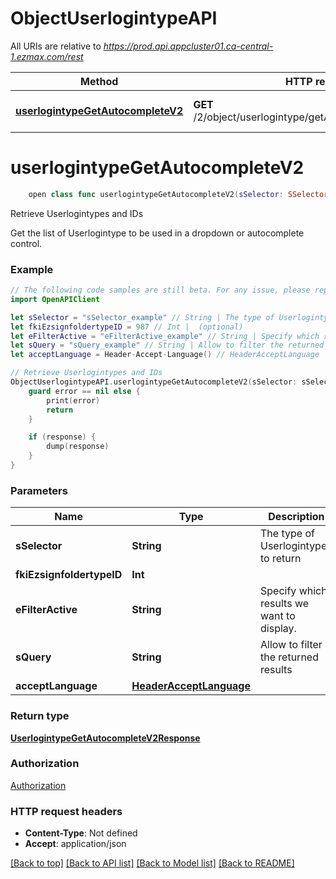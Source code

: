 # ObjectUserlogintypeAPI

All URIs are relative to *https://prod.api.appcluster01.ca-central-1.ezmax.com/rest*

Method | HTTP request | Description
------------- | ------------- | -------------
[**userlogintypeGetAutocompleteV2**](ObjectUserlogintypeAPI.md#userlogintypegetautocompletev2) | **GET** /2/object/userlogintype/getAutocomplete/{sSelector} | Retrieve Userlogintypes and IDs


# **userlogintypeGetAutocompleteV2**
```swift
    open class func userlogintypeGetAutocompleteV2(sSelector: SSelector_userlogintypeGetAutocompleteV2, fkiEzsignfoldertypeID: Int? = nil, eFilterActive: EFilterActive_userlogintypeGetAutocompleteV2? = nil, sQuery: String? = nil, acceptLanguage: HeaderAcceptLanguage? = nil, completion: @escaping (_ data: UserlogintypeGetAutocompleteV2Response?, _ error: Error?) -> Void)
```

Retrieve Userlogintypes and IDs

Get the list of Userlogintype to be used in a dropdown or autocomplete control.

### Example
```swift
// The following code samples are still beta. For any issue, please report via http://github.com/OpenAPITools/openapi-generator/issues/new
import OpenAPIClient

let sSelector = "sSelector_example" // String | The type of Userlogintypes to return
let fkiEzsignfoldertypeID = 987 // Int |  (optional)
let eFilterActive = "eFilterActive_example" // String | Specify which results we want to display. (optional) (default to .active)
let sQuery = "sQuery_example" // String | Allow to filter the returned results (optional)
let acceptLanguage = Header-Accept-Language() // HeaderAcceptLanguage |  (optional)

// Retrieve Userlogintypes and IDs
ObjectUserlogintypeAPI.userlogintypeGetAutocompleteV2(sSelector: sSelector, fkiEzsignfoldertypeID: fkiEzsignfoldertypeID, eFilterActive: eFilterActive, sQuery: sQuery, acceptLanguage: acceptLanguage) { (response, error) in
    guard error == nil else {
        print(error)
        return
    }

    if (response) {
        dump(response)
    }
}
```

### Parameters

Name | Type | Description  | Notes
------------- | ------------- | ------------- | -------------
 **sSelector** | **String** | The type of Userlogintypes to return | 
 **fkiEzsignfoldertypeID** | **Int** |  | [optional] 
 **eFilterActive** | **String** | Specify which results we want to display. | [optional] [default to .active]
 **sQuery** | **String** | Allow to filter the returned results | [optional] 
 **acceptLanguage** | [**HeaderAcceptLanguage**](.md) |  | [optional] 

### Return type

[**UserlogintypeGetAutocompleteV2Response**](UserlogintypeGetAutocompleteV2Response.md)

### Authorization

[Authorization](../README.md#Authorization)

### HTTP request headers

 - **Content-Type**: Not defined
 - **Accept**: application/json

[[Back to top]](#) [[Back to API list]](../README.md#documentation-for-api-endpoints) [[Back to Model list]](../README.md#documentation-for-models) [[Back to README]](../README.md)

